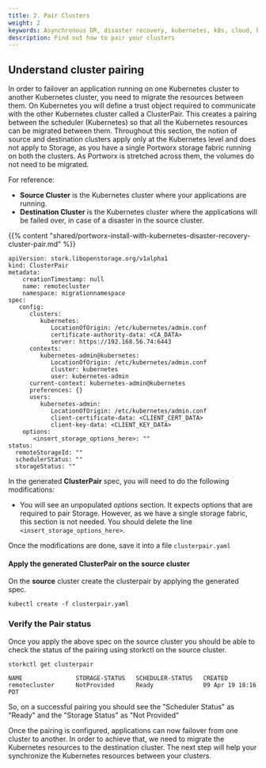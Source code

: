 ```yaml
---
title: 2. Pair Clusters
weight: 2
keywords: Asynchronous DR, disaster recovery, kubernetes, k8s, cloud, backup, restore, snapshot, migration
description: Find out how to pair your clusters
---
```


## Understand cluster pairing

In order to failover an application running on one Kubernetes cluster to another Kubernetes cluster, you need to migrate the resources between them.
On Kubernetes you will define a trust object required to communicate with the other Kubernetes cluster called a ClusterPair. This creates a pairing between the scheduler (Kubernetes) so that all the Kubernetes resources can be migrated between them.
Throughout this section, the notion of source and destination clusters apply only at the Kubernetes level and does not apply to Storage, as you have a single Portworx storage fabric running on both the clusters.
As Portworx is stretched across them, the volumes do not need to be migrated.

For reference:

* **Source Cluster** is the Kubernetes cluster where your applications are running.
* **Destination Cluster** is the Kubernetes cluster where the applications will be failed over, in case of a disaster in the source cluster.

{{% content "shared/portworx-install-with-kubernetes-disaster-recovery-cluster-pair.md" %}}

```text
apiVersion: stork.libopenstorage.org/v1alpha1
kind: ClusterPair
metadata:
    creationTimestamp: null
    name: remotecluster
    namespace: migrationnamespace
spec:
   config:
      clusters:
         kubernetes:
            LocationOfOrigin: /etc/kubernetes/admin.conf
            certificate-authority-data: <CA_DATA>
            server: https://192.168.56.74:6443
      contexts:
         kubernetes-admin@kubernetes:
            LocationOfOrigin: /etc/kubernetes/admin.conf
            cluster: kubernetes
            user: kubernetes-admin
      current-context: kubernetes-admin@kubernetes
      preferences: {}
      users:
         kubernetes-admin:
            LocationOfOrigin: /etc/kubernetes/admin.conf
            client-certificate-data: <CLIENT_CERT_DATA>
            client-key-data: <CLIENT_KEY_DATA>
    options:
       <insert_storage_options_here>: ""
status:
  remoteStorageId: ""
  schedulerStatus: ""
  storageStatus: ""
```

In the generated **ClusterPair** spec, you will need to do the following modifications:

  * You will see an unpopulated *options* section. It expects options that are required to pair Storage. However, as we have a single storage fabric, this section is not needed. You should delete the line `<insert_storage_options_here>`.

Once the modifications are done, save it into a file `clusterpair.yaml`

#### Apply the generated ClusterPair on the source cluster

On the **source** cluster create the clusterpair by applying the generated spec.

```text
kubectl create -f clusterpair.yaml
```

### Verify the Pair status
Once you apply the above spec on the source cluster you should be able to check the status of the pairing using storkctl on the source cluster.

```text
storkctl get clusterpair
```

```output
NAME               STORAGE-STATUS   SCHEDULER-STATUS   CREATED
remotecluster      NotProvided      Ready              09 Apr 19 18:16 PDT
```

So, on a successful pairing you should see the "Scheduler Status" as "Ready" and the "Storage Status" as "Not Provided"

Once the pairing is configured, applications can now failover from one cluster to another. In order to achieve that, we need to migrate the Kubernetes resources to the destination cluster. The next step will help your synchronize the Kubernetes resources between your clusters.
